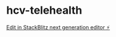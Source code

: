 # hcv-telehealth

[Edit in StackBlitz next generation editor ⚡️](https://stackblitz.com/~/github.com/sanjaykishore31/hcv-telehealth)